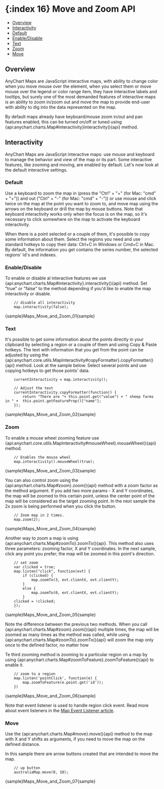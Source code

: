 {:index 16}
Move and Zoom API
=================

* [Overview](#overview)
* [Interactivity](#interactivity)
 * [Default](#default)
 * [Enable/Disable](#enable/disable)
 * [Text](#text)
 * [Zoom](#zoom)
 * [Move](#move)


## Overview


AnyChart Maps are JavaScript interactive maps, with ability to change color when you move mouse over the element, when you select them or move mouse over the legend or color range item, they have interactive labels and tooltips, but surely one of the most demanded features of interactive maps is an ability to zoom in/zoom out and move the map to provide end-user with ability to dig into the data represented on the map.

By default maps already have keyboard/mouse zoom in/out and pan features enabled, this can be turned on/off or tuned using {api:anychart.charts.Map#interactivity}interactivity(){api} method.


## Interactivity

AnyChart Maps are JavaScript interactive maps: use mouse and keyboard to manage the behavior and view of the map or its part. Some interactive features, like zooming and moving, are enabled by default. Let's now look at the default interactive settings.


### Default

Use a keyboard to zoom the map in (press the "Ctrl" + "+" (for Mac: "cmd" + "+")) and out ("Ctrl" + "-" (for Mac: "cmd" + "-")) or use mouse and click twice on the map at the point you want to zoom to, and move map using the arrows on the keyboard or drill the map by mouse buttons. Note that keyboard interactivity works only when the focus is on the map, so it's necessary to click somewhere on the map to activate the keyboard interactivity.

When there is a point selected or a couple of them, it's possible to copy some information about them. Select the regions you need and use standard hotkeys to copy their data: Ctrl+C in Windows or Cmd+C in Mac. By default, the information you get contains the series number, the selected regions' Id's and indexes. 

### Enable/Disable

To enable or disable al interactive features we use {api:anychart.charts.Map#interactivity}.interactivity(){api} method. Set "true" or "false" to the method depending if you'd like to enable the map interactivity or disable.

```
    // disable all interactivity
    map.interactivity(false);
```

{sample}Maps\_Move\_and\_Zoom\_01{sample}


### Text

It's possible to get some information about the points directly in your clipboard by selecting a region or a couple of them and using Copy & Paste hotkeys. The text with information that you get from the point can be adjusted by using the {api:anychart.core.utils.MapInteractivity#copyFormatter}.copyFormatter(){api} method. Look at the sample below. Select several points and use copying hotkeys to get those points' data.


```
    currentInteractivity = map.interactivity();

    // Adjust the text
    currentInteractivity.copyFormatter(function() {
        return "There are "+ this.point.get("value") + " sheep farms in " +  this.point.getFeatureProp()["name"];
    });
```

{sample}Maps\_Move\_and\_Zoom\_02{sample}


### Zoom

To enable a mouse wheel zooming feature use {api:anychart.core.utils.MapInteractivity#mouseWheel}.mouseWheel(){api} method.

```
    // Enables the mouse wheel
    map.interactivity().mouseWheel(true);
```

{sample}Maps\_Move\_and\_Zoom\_03{sample}

You can also control zoom using the {api:anychart.charts.Map#zoom}.zoom(){api} method with a zoom factor as the method argument. If you add two more params - X and Y coordinates, the map will be zoomed to this certain point, unless the center point of the map will be considered as the target zooming point. In the next sample the 2x zoom is being performed when you click the button.

```
    // Zoom map in 2 times.
    map.zoom(2);
```

{sample}Maps\_Move\_and\_Zoom\_04{sample}

Another way to zoom a map is using {api:anychart.charts.Map#zoomTo}.zoomTo(){api}. This method also uses three parameters: zooming factor, X and Y coordinates. In the next sample, click any point you prefer; the map will be zoomed in this point's direction.

```
    // set zoom
    var clicked = true;
    map.listen("click", function(evt) {
        if (clicked) {                 
            map.zoomTo(3, evt.clientX, evt.clientY);
        }
        else {
            map.zoomTo(0, evt.clientX, evt.clientY);
        }
    clicked = !clicked;
    });
```

{sample}Maps\_Move\_and\_Zoom\_05{sample}

Note the difference between the previous two methods. When you call {api:anychart.charts.Map#zoom}.zoom(){api} multiple times, the map will be zoomed as many times as the method was called, while using {api:anychart.charts.Map#zoomTo}.zoomTo(){api} will zoom the map only once to the defined factor, no matter how

Te third zooming method is zooming to a particular region on a map by using {api:anychart.charts.Map#zoomToFeature}.zoomToFeature(){api} to enable it.

```
    // zoom to a region
    map.listen('pointClick', function(e) {
        map.zoomToFeature(e.point.get('id'));
    })
```

{sample}Maps\_Move\_and\_Zoom\_06{sample}

Note that event listener is used to handle region click event. Read more about event listeners in the [Map Event Listener article](Event_Listeners).


### Move

Use the {api:anychart.charts.Map#move}.move(){api} method to the map with X and Y shifts as arguments, if you need to move the map on the defined distance.

In this sample there are arrow buttons created that are intended to move the map.

```
    // up button
    australiaMap.move(0, 10);
```

{sample}Maps\_Move\_and\_Zoom\_07{sample}

